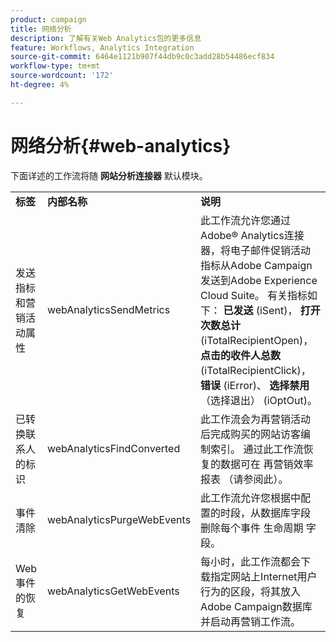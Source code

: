```yaml
---
product: campaign
title: 网络分析
description: 了解有关Web Analytics包的更多信息
feature: Workflows, Analytics Integration
source-git-commit: 6464e1121b907f44db9c0c3add28b54486ecf834
workflow-type: tm+mt
source-wordcount: '172'
ht-degree: 4%

---
```



# 网络分析{#web-analytics}



下面详述的工作流将随 **网站分析连接器** 默认模块。

<table> 
 <tbody> 
  <tr> 
   <td> <strong>标签</strong><br /> </td> 
   <td> <strong>内部名称</strong><br /> </td> 
   <td> <strong>说明</strong><br /> </td> 
  </tr> 
  <tr> 
   <td> <span class="uicontrol">发送指标和营销活动属性</span> <br /> </td> 
   <td> <span class="uicontrol">webAnalyticsSendMetrics</span> <br /> </td> 
   <td> 此工作流允许您通过Adobe® Analytics连接器，将电子邮件促销活动指标从Adobe Campaign发送到Adobe Experience Cloud Suite。 有关指标如下： <strong>已发送</strong> (iSent)， <strong>打开次数总计</strong> (iTotalRecipientOpen)， <strong>点击的收件人总数</strong> (iTotalRecipientClick)， <strong>错误</strong> (iError)、 <strong>选择禁用</strong> （选择退出） (iOptOut)。<br /> </td> 
  </tr> 
  <tr> 
   <td> <span class="uicontrol">已转换联系人的标识</span> <br /> </td> 
   <td> <span class="uicontrol">webAnalyticsFindConverted</span> <br /> </td> 
   <td> 此工作流会为再营销活动后完成购买的网站访客编制索引。 通过此工作流恢复的数据可在 <span class="uicontrol">再营销效率报表</span> （请参阅此）。 <br /> </td> 
  </tr> 
  <tr> 
   <td> <span class="uicontrol">事件清除</span> <br /> </td> 
   <td> <span class="uicontrol">webAnalyticsPurgeWebEvents</span> <br /> </td> 
   <td> 此工作流允许您根据中配置的时段，从数据库字段删除每个事件 <span class="uicontrol">生命周期</span> 字段。 <br /> </td> 
  </tr> 
  <tr> 
   <td> <span class="uicontrol">Web事件的恢复</span> <br /> </td> 
   <td> <span class="uicontrol">webAnalyticsGetWebEvents</span> <br /> </td> 
   <td> 每小时，此工作流都会下载指定网站上Internet用户行为的区段，将其放入Adobe Campaign数据库并启动再营销工作流。 <br /> </td> 
  </tr> 
 </tbody> 
</table>

